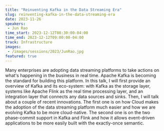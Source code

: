 ```yaml
---
title: "Reinventing Kafka in the Data Streaming Era"
slug: reinventing-kafka-in-the-data-streaming-era
date: 2023-11-26
speakers:
 - Jun Rao
time_start: 2023-12-12T08:30:00-04:00
time_end: 2023-12-12T09:00:00-04:00
track: Infrastructure
images:
 - /images/sessions/2023/JunRao.jpg
featured: true 
---
```


Many enterprises are adopting data streaming platforms to take actions on what's happening in the business in real time. Apache Kafka is becoming the standard for building this platform. In this talk, I will first provide an overview of Kafka and its eco-system: with Kafka as the storage layer, systems like Apache Flink as the real time processing layer, and an integration layer that connects any data sources and sinks. Then, I will talk about a couple of recent innovations. The first one is on how Cloud makes the adoption of the data streaming platform much easier and how we are evolving Kafka to be more cloud-native. The second one is on the two phase-commit support in Kafka and Flink and how it allows event-driven applications to be more easily built with the exactly-once semantic. 